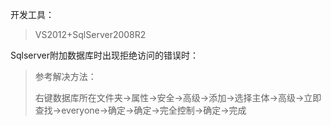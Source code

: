 开发工具：

>VS2012+SqlServer2008R2

Sqlserver附加数据库时出现拒绝访问的错误时：

> 参考解决方法：
>
> 右键数据库所在文件夹->属性->安全->高级->添加->选择主体->高级->立即查找->everyone->确定->确定->完全控制->确定->完成

